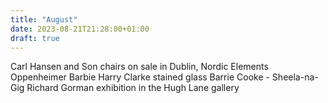 ```yaml
---
title: "August"
date: 2023-08-21T21:28:00+01:00
draft: true
---
```





Carl Hansen and Son chairs on sale in Dublin, Nordic Elements
Oppenheimer
Barbie
Harry Clarke stained glass
Barrie Cooke - Sheela-na-Gig
Richard Gorman exhibition in the Hugh Lane gallery










